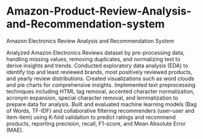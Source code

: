 # Amazon-Product-Review-Analysis-and-Recommendation-system

Amazon Electronics Review Analysis and Recommendation System

Analyzed Amazon Electronics Reviews dataset by pre-processing data, handling missing values, removing duplicates, and normalizing text to derive insights and trends.
Conducted exploratory data analysis (EDA) to identify top and least reviewed brands, most positively reviewed products, and yearly review distributions. Created visualizations such as word clouds and pie charts for comprehensive insights.
Implemented text preprocessing techniques including HTML tag removal, accented character normalization, acronym expansion, special character removal, and lemmatization to prepare data for analysis.
Built and evaluated machine learning models (Bag of Words, TF-IDF) and collaborative filtering recommenders (user-user and item-item) using K-fold validation to predict ratings and recommend products, reporting precision, recall, F1-score, and Mean Absolute Error (MAE).
